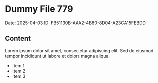 # Dummy File 779

Date: 2025-04-03
ID: FB51130B-AAA2-4B80-8D04-A23CA15FEBDD

## Content

Lorem ipsum dolor sit amet, consectetur adipiscing elit.
Sed do eiusmod tempor incididunt ut labore et dolore magna aliqua.

* Item 1
* Item 2
* Item 3


